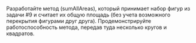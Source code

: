 Разработайте метод (sumAllAreas), который принимает набор фигур из задачи #9 и считает их общую площадь (без учета возможного перекрытия фигурами друг друга). Продемонстрируйте работоспособность метода, передав туда несколько кругов и квадратов. 